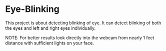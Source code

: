 # Eye-Blinking
This project is about detecting blinking of eye. 
It can detect blinking of both the eyes and left and right eyes individually.

NOTE: For better results look directly into the webcam from nearly 1 feet distance with sufficient lights on your face.  
